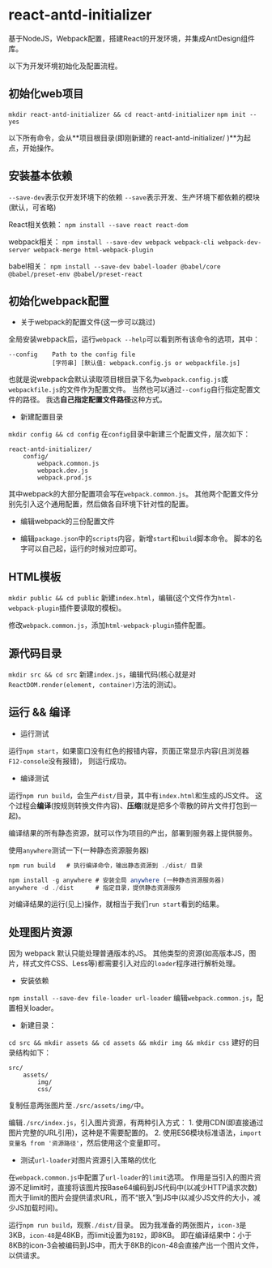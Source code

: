 # react-antd-initializer
基于NodeJS，Webpack配置，搭建React的开发环境，并集成AntDesign组件库。

以下为开发环境初始化及配置流程。

## 初始化web项目

`mkdir react-antd-initializer && cd react-antd-initializer`
`npm init --yes`

以下所有命令，会从**项目根目录(即刚新建的 react-antd-initializer/ )**为起点，开始操作。

## 安装基本依赖

`--save-dev`表示仅开发环境下的依赖
`--save`表示开发、生产环境下都依赖的模块(默认，可省略)

React相关依赖：
`npm install --save react react-dom`

webpack相关：
`npm install --save-dev webpack webpack-cli webpack-dev-server webpack-merge html-webpack-plugin`

babel相关：
`npm install --save-dev babel-loader @babel/core @babel/preset-env @babel/preset-react`


## 初始化webpack配置

- 关于webpack的配置文件(这一步可以跳过)

全局安装webpack后，运行`webpack --help`可以看到所有该命令的选项，其中：
```
--config    Path to the config file
            [字符串] [默认值: webpack.config.js or webpackfile.js]
```
也就是说webpack会默认读取项目根目录下名为`webpack.config.js`或`webpackfile.js`的文件作为配置文件。
当然也可以通过`--config`自行指定配置文件的路径。
我选**自己指定配置文件路径**这种方式。

- 新建配置目录

`mkdir config && cd config`
在`config`目录中新建三个配置文件，层次如下：
```
react-antd-initializer/
    config/
        webpack.common.js
        webpack.dev.js
        webpack.prod.js
```
其中webpack的大部分配置项会写在`webpack.common.js`。
其他两个配置文件分别先引入这个通用配置，然后做各自环境下针对性的配置。

- 编辑webpack的三份配置文件

- 编辑`package.json`中的`scripts`内容，新增`start`和`build`脚本命令。
脚本的名字可以自己起，运行的时候对应即可。

## HTML模板

`mkdir public && cd public`
新建`index.html`，编辑(这个文件作为`html-webpack-plugin`插件要读取的模板)。

修改`webpack.common.js`，添加`html-webpack-plugin`插件配置。

## 源代码目录

`mkdir src && cd src`
新建`index.js`，编辑代码(核心就是对`ReactDOM.render(element, container)`方法的测试)。


## 运行 && 编译

- 运行测试

运行`npm start`，如果窗口没有红色的报错内容，页面正常显示内容(且浏览器`F12-console`没有报错)，
则运行成功。

- 编译测试

运行`npm run build`，会生产`dist/`目录，其中有`index.html`和生成的JS文件。
这个过程会**编译**(按规则转换文件内容)、**压缩**(就是把多个零散的碎片文件打包到一起)。

编译结果的所有静态资源，就可以作为项目的产出，部署到服务器上提供服务。

使用`anywhere`测试一下(一种静态资源服务器)
```javascript
npm run build   # 执行编译命令，输出静态资源到 ./dist/ 目录

npm install -g anywhere # 安装全局 anywhere (一种静态资源服务器)
anywhere -d ./dist      # 指定目录，提供静态资源服务
```
对编译结果的运行(见上)操作，就相当于我们`run start`看到的结果。

## 处理图片资源

因为 webpack 默认只能处理普通版本的JS。
其他类型的资源(如高版本JS，图片，样式文件CSS、Less等)都需要引入对应的`loader`程序进行解析处理。

- 安装依赖

`npm install --save-dev file-loader url-loader`
编辑`webpack.common.js`，配置相关loader。



- 新建目录：

`cd src && mkdir assets && cd assets && mkdir img && mkdir css`
建好的目录结构如下：
```
src/
    assets/
        img/
        css/
```
复制任意两张图片至`./src/assets/img/`中。

编辑`./src/index.js`，引入图片资源，有两种引入方式：
    1. 使用CDN(即直接通过图片完整的URL引用)，这种是不需要配置的。
    2. 使用ES6模块标准语法，`import 变量名 from '资源路径'`，然后使用这个变量即可。

- 测试`url-loader`对图片资源引入策略的优化

在`webpack.common.js`中配置了`url-loader`的`limit`选项。
作用是当引入的图片资源不足limit时，直接将该图片按Base64编码到JS代码中(以减少HTTP请求次数)
而大于limit的图片会提供请求URL，而不“嵌入”到JS中(以减少JS文件的大小，减少JS加载时间)。

运行`npm run build`，观察`./dist/`目录。
因为我准备的两张图片，`icon-3`是3KB，`icon-48`是48KB，而limit设置为`8192`，即8KB。
即在编译结果中：小于8KB的icon-3会被编码到JS中，而大于8KB的icon-48会直接产出一个图片文件，以供请求。

